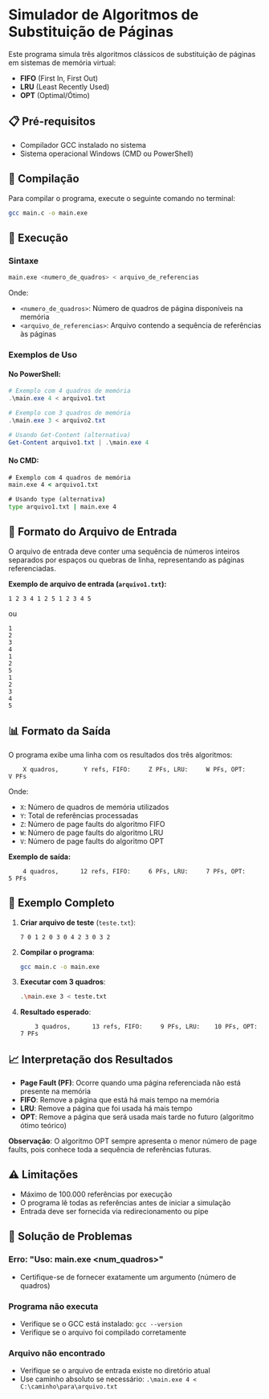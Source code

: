 # Simulador de Algoritmos de Substituição de Páginas

Este programa simula três algoritmos clássicos de substituição de páginas em sistemas de memória virtual:
- **FIFO** (First In, First Out)
- **LRU** (Least Recently Used)
- **OPT** (Optimal/Ótimo)

## 📋 Pré-requisitos

- Compilador GCC instalado no sistema
- Sistema operacional Windows (CMD ou PowerShell)

## 🔨 Compilação

Para compilar o programa, execute o seguinte comando no terminal:

```bash
gcc main.c -o main.exe
```

## 🚀 Execução

### Sintaxe
```bash
main.exe <numero_de_quadros> < arquivo_de_referencias
```

Onde:
- `<numero_de_quadros>`: Número de quadros de página disponíveis na memória
- `<arquivo_de_referencias>`: Arquivo contendo a sequência de referências às páginas

### Exemplos de Uso

#### No PowerShell:
```powershell
# Exemplo com 4 quadros de memória
.\main.exe 4 < arquivo1.txt

# Exemplo com 3 quadros de memória
.\main.exe 3 < arquivo2.txt

# Usando Get-Content (alternativa)
Get-Content arquivo1.txt | .\main.exe 4
```

#### No CMD:
```cmd
# Exemplo com 4 quadros de memória
main.exe 4 < arquivo1.txt

# Usando type (alternativa)
type arquivo1.txt | main.exe 4
```

## 📄 Formato do Arquivo de Entrada

O arquivo de entrada deve conter uma sequência de números inteiros separados por espaços ou quebras de linha, representando as páginas referenciadas.

**Exemplo de arquivo de entrada (`arquivo1.txt`):**
```
1 2 3 4 1 2 5 1 2 3 4 5
```

ou

```
1
2
3
4
1
2
5
1
2
3
4
5
```

## 📊 Formato da Saída

O programa exibe uma linha com os resultados dos três algoritmos:

```
    X quadros,       Y refs, FIFO:     Z PFs, LRU:     W PFs, OPT:     V PFs
```

Onde:
- `X`: Número de quadros de memória utilizados
- `Y`: Total de referências processadas
- `Z`: Número de page faults do algoritmo FIFO
- `W`: Número de page faults do algoritmo LRU
- `V`: Número de page faults do algoritmo OPT

**Exemplo de saída:**
```
    4 quadros,      12 refs, FIFO:     6 PFs, LRU:     7 PFs, OPT:     5 PFs
```

## 🧪 Exemplo Completo

1. **Criar arquivo de teste** (`teste.txt`):
   ```
   7 0 1 2 0 3 0 4 2 3 0 3 2
   ```

2. **Compilar o programa**:
   ```bash
   gcc main.c -o main.exe
   ```

3. **Executar com 3 quadros**:
   ```bash
   .\main.exe 3 < teste.txt
   ```

4. **Resultado esperado**:
   ```
       3 quadros,      13 refs, FIFO:     9 PFs, LRU:    10 PFs, OPT:     7 PFs
   ```

## 📈 Interpretação dos Resultados

- **Page Fault (PF)**: Ocorre quando uma página referenciada não está presente na memória
- **FIFO**: Remove a página que está há mais tempo na memória
- **LRU**: Remove a página que foi usada há mais tempo
- **OPT**: Remove a página que será usada mais tarde no futuro (algoritmo ótimo teórico)

**Observação**: O algoritmo OPT sempre apresenta o menor número de page faults, pois conhece toda a sequência de referências futuras.

## ⚠️ Limitações

- Máximo de 100.000 referências por execução
- O programa lê todas as referências antes de iniciar a simulação
- Entrada deve ser fornecida via redirecionamento ou pipe

## 🐛 Solução de Problemas

### Erro: "Uso: main.exe <num_quadros>"
- Certifique-se de fornecer exatamente um argumento (número de quadros)

### Programa não executa
- Verifique se o GCC está instalado: `gcc --version`
- Verifique se o arquivo foi compilado corretamente

### Arquivo não encontrado
- Verifique se o arquivo de entrada existe no diretório atual
- Use caminho absoluto se necessário: `.\main.exe 4 < C:\caminho\para\arquivo.txt`
